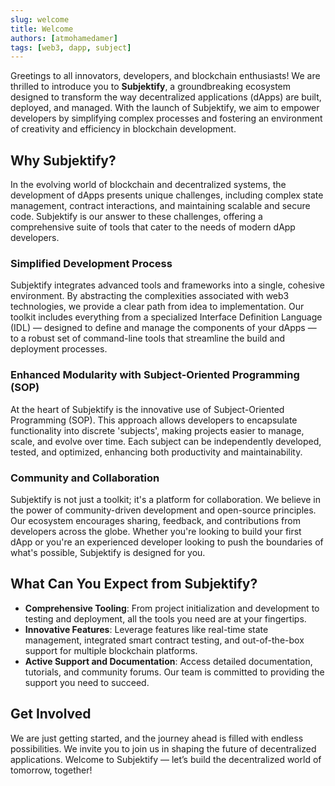 ```yaml
---
slug: welcome
title: Welcome
authors: [atmohamedamer]
tags: [web3, dapp, subject]
---
```


Greetings to all innovators, developers, and blockchain enthusiasts! We are thrilled to introduce you to **Subjektify**, a groundbreaking ecosystem designed to transform the way decentralized applications (dApps) are built, deployed, and managed. With the launch of Subjektify, we aim to empower developers by simplifying complex processes and fostering an environment of creativity and efficiency in blockchain development.

## Why Subjektify?

In the evolving world of blockchain and decentralized systems, the development of dApps presents unique challenges, including complex state management, contract interactions, and maintaining scalable and secure code. Subjektify is our answer to these challenges, offering a comprehensive suite of tools that cater to the needs of modern dApp developers.

### Simplified Development Process

Subjektify integrates advanced tools and frameworks into a single, cohesive environment. By abstracting the complexities associated with web3 technologies, we provide a clear path from idea to implementation. Our toolkit includes everything from a specialized Interface Definition Language (IDL) — designed to define and manage the components of your dApps — to a robust set of command-line tools that streamline the build and deployment processes.

### Enhanced Modularity with Subject-Oriented Programming (SOP)

At the heart of Subjektify is the innovative use of Subject-Oriented Programming (SOP). This approach allows developers to encapsulate functionality into discrete 'subjects', making projects easier to manage, scale, and evolve over time. Each subject can be independently developed, tested, and optimized, enhancing both productivity and maintainability.

### Community and Collaboration

Subjektify is not just a toolkit; it's a platform for collaboration. We believe in the power of community-driven development and open-source principles. Our ecosystem encourages sharing, feedback, and contributions from developers across the globe. Whether you're looking to build your first dApp or you're an experienced developer looking to push the boundaries of what's possible, Subjektify is designed for you.

## What Can You Expect from Subjektify?

- **Comprehensive Tooling**: From project initialization and development to testing and deployment, all the tools you need are at your fingertips.
- **Innovative Features**: Leverage features like real-time state management, integrated smart contract testing, and out-of-the-box support for multiple blockchain platforms.
- **Active Support and Documentation**: Access detailed documentation, tutorials, and community forums. Our team is committed to providing the support you need to succeed.

## Get Involved

We are just getting started, and the journey ahead is filled with endless possibilities. We invite you to join us in shaping the future of decentralized applications. Welcome to Subjektify — let’s build the decentralized world of tomorrow, together!
